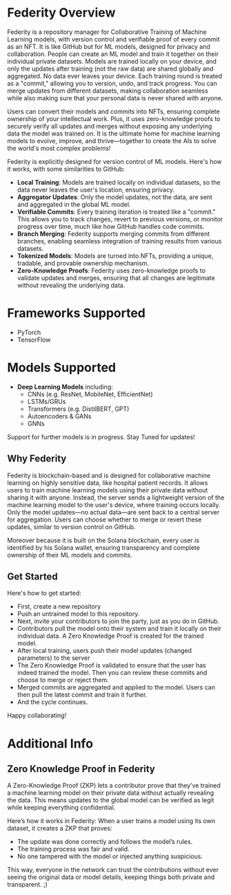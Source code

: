 # Federity Overview 
Federity is a repository manager for Collaborative Training of Machine Learning models, with version control and verifiable proof of every commit as an NFT. It is like GitHub but for ML models, designed for privacy and collaboration. People can create an ML model and train it together on their individual private datasets. Models are trained locally on your device, and only the updates after training (not the raw data) are shared globally and aggregated. No data ever leaves your device. Each training round is treated as a "commit," allowing you to version, undo, and track progress. You can merge updates from different datasets, making collaboration seamless while also making sure that your personal data is never shared with anyone.

Users can convert their models and commits into NFTs, ensuring complete ownership of your intellectual work. Plus, it uses zero-knowledge proofs to securely verify all updates and merges without exposing any underlying data the model was trained on. It is the ultimate home for machine learning models to evolve, improve, and thrive—together to create the AIs to solve the world's most complex problems!

Federity is explicitly designed for version control of ML models. Here's how it works, with some similarities to GitHub:

- **Local Training**: Models are trained locally on individual datasets, so the data never leaves the user's location, ensuring privacy.
- **Aggregator Updates**: Only the model updates, not the data, are sent and aggregated in the global ML model.
- **Verifiable Commits**: Every training iteration is treated like a "commit." This allows you to track changes, revert to previous versions, or monitor progress over time, much like how GitHub handles code commits.
- **Branch Merging**: Federity supports merging commits from different branches, enabling seamless integration of training results from various datasets.
- **Tokenized Models**: Models are turned into NFTs, providing a unique, tradable, and provable ownership mechanism.
- **Zero-Knowledge Proofs**: Federity uses zero-knowledge proofs to validate updates and merges, ensuring that all changes are legitimate without revealing the underlying data.

# Frameworks Supported
- PyTorch
- TensorFlow

# Models Supported
- **Deep Learning Models** including:
  - CNNs (e.g. ResNet, MobileNet, EfficientNet)
  - LSTMs/GRUs
  - Transformers (e.g. DistilBERT, GPT)
  - Autoencoders & GANs
  - GNNs
  
Support for further models is in progress. Stay Tuned for updates!

## Why Federity
Federity is blockchain-based and is designed for collaborative machine learning on highly sensitive data, like hospital patient records. It allows users to train machine learning models using their private data without sharing it with anyone. Instead, the server sends a lightweight version of the machine learning model to the user's device, where training occurs locally. Only the model updates—no actual data—are sent back to a central server for aggregation. Users can choose whether to merge or revert these updates, similar to version control on GitHub. 

Moreover because it is built on the Solana blockchain, every user is identified by his Solana wallet, ensuring transparency and complete ownership of their ML models and commits.

## Get Started
Here's how to get started: 
- First, create a new repository
- Push an untrained model to this repository.
- Next, invite your contributors to join the party, just as you do in GitHub.
- Contributors pull the model onto their system and train it locally on their individual data. A Zero Knowledge Proof is created for the trained model.
- After local training, users push their model updates (changed parameters) to the server
- The Zero Knowledge Proof is validated to ensure that the user has indeed trained the model. Then you can review these commits and choose to merge or reject them.
- Merged commits are aggregated and applied to the model. Users can then pull the latest commit and train it further.
- And the cycle continues.

Happy collaborating!


# Additional Info
## Zero Knowledge Proof in Federity
A Zero-Knowledge Proof (ZKP) lets a contributor prove that they’ve trained a machine learning model on their private data without actually revealing the data. This means updates to the global model can be verified as legit while keeping everything confidential.

Here’s how it works in Federity: When a user trains a model using its own dataset, it creates a ZKP that proves:

- The update was done correctly and follows the model’s rules.
- The training process was fair and valid.
- No one tampered with the model or injected anything suspicious.

This way, everyone in the network can trust the contributions without ever seeing the original data or model details, keeping things both private and transparent. ;)
